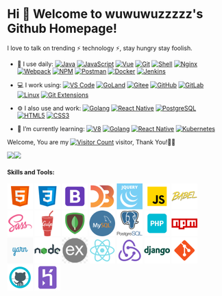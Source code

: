 # Hi 🎉 Welcome to wuwuwuzzzzz's Github Homepage!
<link rel="stylesheet" type="text/css" href="./beautiful.css">

I love to talk on trending ⚡ technology ⚡, stay hungry stay foolish.

- 🚀 I use daily:
  [![Java](https://img.shields.io/badge/Java-ED8B00?logo=java&logoColor=white)](https://wuxingzzz.top/)
  [![JavaScript](https://img.shields.io/badge/JavaScript-F7DF1E?logo=javascript&logoColor=black)](https://blog.i-xiao.space/)
  [![Vue](https://img.shields.io/badge/Vue.js-35495E?logo=vue.js&logoColor=4FC08D)](https://blog.i-xiao.space/)
  [![Git](https://img.shields.io/badge/-Git-000000?logo=git&logoColor=FF7043)](https://blog.i-xiao.space/)
  [![Shell](https://img.shields.io/badge/-Shell-4EC422?logo=Shell&logoColor=FF7043)](https://blog.i-xiao.space/)
  [![Nginx](https://img.shields.io/badge/-Nginx-F6C915?logo=nginx&logoColor=029137)](https://blog.i-xiao.space/)
  [![Webpack](https://img.shields.io/badge/-webpack-2B3A42?logo=webpack&logoColor=75AFCC)](https://blog.i-xiao.space/)
  [![NPM](https://img.shields.io/badge/-NPM-2875E3?logo=npm&logoColor=029137)](https://blog.i-xiao.space/)
  [![Postman](https://img.shields.io/badge/-Postman-7A1FA2?logo=postman&logoColor=FC8019)](https://blog.i-xiao.space/)
  [![Docker](https://img.shields.io/badge/docker-20232A?logo=docker&logoColor=61DAFB)](https://blog.i-xiao.space/)
  [![Jenkins](https://img.shields.io/badge/-Jenkins-F6C915?logo=jenkins&logoColor=F16061)](https://blog.i-xiao.space/)

- 💻 I work using:
  [![VS Code](https://img.shields.io/badge/-VS%20Code-007ACC?style=plastic&logo=visual-studio-code)](https://blog.i-xiao.space/)
  [![GoLand](https://img.shields.io/badge/-GoLand-000?logo=goland&logoColor=00ACC1)](https://blog.i-xiao.space/)
  [![Gitee](https://img.shields.io/badge/-Gitee-A80025?logo=gitee&logoColor=F16061)](https://blog.i-xiao.space/)
  [![GitHub](https://img.shields.io/badge/-GitHub-181717?style=plastic&logo=github)](https://blog.i-xiao.space/)
  [![GitLab](https://img.shields.io/badge/-GitLab-FCA121?style=plastic&logo=gitlab)](https://blog.i-xiao.space/)
  [![Linux](https://img.shields.io/badge/-Linux-F16061?logo=linux&logoColor=000)](https://blog.i-xiao.space/)
  [![Git Extensions](https://img.shields.io/badge/-Git%20Extensions-green?logo=git%20extensions&logoColor=DE3929)](https://blog.i-xiao.space/)

- ⚙️ I also use and work:
  [![Golang](https://img.shields.io/badge/-Golang-02569B?logo=go&logoColor=00ACC1)](https://blog.i-xiao.space/)
  [![React Native](https://img.shields.io/badge/React_Native-20232A?logo=react&logoColor=61DAFB)](https://blog.i-xiao.space/)
  [![PostgreSQL](https://img.shields.io/badge/-PostgreSQL-336791?style=plastic&logo=postgresql)](https://blog.i-xiao.space/)
  [![HTML5](https://img.shields.io/badge/-HTML5-E34F26?style=plastic&logo=html5&logoColor=white)](https://blog.i-xiao.space/)
  [![CSS3](https://img.shields.io/badge/-CSS3-1572B6?style=plastic&logo=css3)](https://blog.i-xiao.space/)

- 🌱 I’m currently learning:
  [![V8](https://img.shields.io/badge/-V8-3DDC84?logo=v8&logoColor=4788F4)](https://blog.i-xiao.space/)
  [![Golang](https://img.shields.io/badge/-Golang-02569B?logo=go&logoColor=00ACC1)](https://blog.i-xiao.space/)
  [![React Native](https://img.shields.io/badge/React_Native-20232A?logo=react&logoColor=61DAFB)](https://blog.i-xiao.space/)
  [![Kubernetes](https://img.shields.io/badge/-Kubernetes-F5F5F5?logo=Kubernetes&logoColor=316CE6)](https://blog.i-xiao.space/)

Welcome, You are my [![Visitor Count](https://profile-counter.glitch.me/wuwuwuzzzzz/count.svg)](https://wuxingzzz.top/) visitor, Thank You!🎉🎉

[<span><img src="https://github-readme-stats.vercel.app/api/top-langs/?username=wuwuwuzzzzz&layout=compact" height=145/></span><span><img src="https://github-readme-stats.vercel.app/api?username=wuwuwuzzzzz&count_private=true&show_icons=true" height=145/></span>](https://wuxingzzz.top/)

<h4>Skills and Tools: </h4>
<p align="left">
	<img style="margin: auto;" src="https://raw.githubusercontent.com/sachinverma53121/sachinverma53121/master/icons/html5.png" alt=html5 width="60" height="60"/> 
	<img style="margin: auto;" src="https://raw.githubusercontent.com/sachinverma53121/sachinverma53121/master/icons/css3.png" alt=css3 width="60" height="60"/> 
	<img style="margin: auto;" src="https://raw.githubusercontent.com/sachinverma53121/sachinverma53121/master/icons/bootstrap.png" alt=bootstrap width="60" height="60"/>
  <img style="margin: auto;" src="https://raw.githubusercontent.com/sachinverma53121/sachinverma53121/master/icons/d3.png" alt=d3js width="60" height="60"/>
	<img style="margin: auto;" src="https://raw.githubusercontent.com/sachinverma53121/sachinverma53121/master/icons/jquery.png" alt=jquery width="60" height="60"/>
  <img style="margin: auto;" src="https://raw.githubusercontent.com/sachinverma53121/sachinverma53121/master/icons/js.png" alt=javascript width="60" height="60"/>
	<img style="margin: auto;" src="https://raw.githubusercontent.com/sachinverma53121/sachinverma53121/master/icons/babel.png" alt=babel width="60" height="60"/>
  <img style="margin: auto;" src="https://raw.githubusercontent.com/sachinverma53121/sachinverma53121/master/icons/sass.png" alt=sass width="60" height="60"/>
	<img style="margin: auto;" src="https://raw.githubusercontent.com/sachinverma53121/sachinverma53121/master/icons/gulp.png" alt=gulp width="60" height="60"/> 
	<img style="margin: auto;" src="https://raw.githubusercontent.com/sachinverma53121/sachinverma53121/master/icons/mongo.png" alt=mongodb width="60" height="60"/> 
	<img style="margin: auto;" src="https://raw.githubusercontent.com/sachinverma53121/sachinverma53121/master/icons/mysql.png" alt=mysql width="60" height="60"/> 
	<img style="margin: auto;" src="https://raw.githubusercontent.com/sachinverma53121/sachinverma53121/master/icons/psql.png" alt=postgresql width="60" height="60"/> 
	<img style="margin: auto;" src="https://raw.githubusercontent.com/sachinverma53121/sachinverma53121/master/icons/php.png" alt=php width="60" height="60"/> 
	<img style="margin: auto;" src="https://raw.githubusercontent.com/sachinverma53121/sachinverma53121/master/icons/npm.png" alt=npm width="60" height="60"/>
  <img style="margin: auto;" src="https://raw.githubusercontent.com/sachinverma53121/sachinverma53121/master/icons/yarn.png" alt=yarn width="60" height="60"/>
  <img style="margin: auto;" src="https://raw.githubusercontent.com/sachinverma53121/sachinverma53121/master/icons/node.png" alt=nodejs width="60" height="60"/>
  <img style="margin: auto;" src="https://raw.githubusercontent.com/sachinverma53121/sachinverma53121/master/icons/express.png" alt=express width="60" height="60"/>
	<img style="margin: auto;" src="https://raw.githubusercontent.com/sachinverma53121/sachinverma53121/master/icons/react.png" alt=react width="60" height="60"/> 
  <img style="margin: auto;" src="https://raw.githubusercontent.com/sachinverma53121/sachinverma53121/master/icons/redux.png" alt=redux width="60" height="60"/> 
  <img style="margin: auto;" src="https://raw.githubusercontent.com/sachinverma53121/sachinverma53121/master/icons/django.png" alt=django width="60" height="60"/>
	<img style="margin: auto;" src="https://raw.githubusercontent.com/sachinverma53121/sachinverma53121/master/icons/git.png" alt=git width="60" height="60"/>
  <img style="margin: auto;" src="https://raw.githubusercontent.com/sachinverma53121/sachinverma53121/master/icons/github.png" alt=github width="60" height="60"/>
  <img style="margin: auto;" src="https://raw.githubusercontent.com/sachinverma53121/sachinverma53121/master/icons/heroku.png" alt=heroku width="60" height="60"/>
</p>
